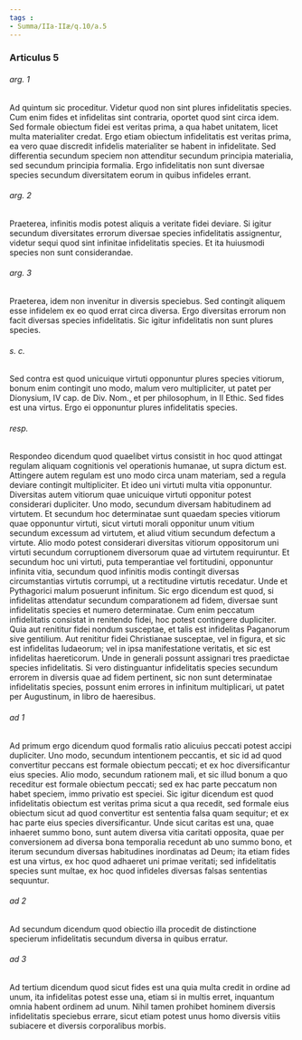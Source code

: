 ```yaml
---
tags : 
- Summa/IIa-IIæ/q.10/a.5
---
```


### Articulus 5

###### arg. 1
Ad quintum sic proceditur. Videtur quod non sint plures infidelitatis species. Cum enim fides et infidelitas sint contraria, oportet quod sint circa idem. Sed formale obiectum fidei est veritas prima, a qua habet unitatem, licet multa materialiter credat. Ergo etiam obiectum infidelitatis est veritas prima, ea vero quae discredit infidelis materialiter se habent in infidelitate. Sed differentia secundum speciem non attenditur secundum principia materialia, sed secundum principia formalia. Ergo infidelitatis non sunt diversae species secundum diversitatem eorum in quibus infideles errant.

###### arg. 2
Praeterea, infinitis modis potest aliquis a veritate fidei deviare. Si igitur secundum diversitates errorum diversae species infidelitatis assignentur, videtur sequi quod sint infinitae infidelitatis species. Et ita huiusmodi species non sunt considerandae.

###### arg. 3
Praeterea, idem non invenitur in diversis speciebus. Sed contingit aliquem esse infidelem ex eo quod errat circa diversa. Ergo diversitas errorum non facit diversas species infidelitatis. Sic igitur infidelitatis non sunt plures species.

###### s. c.
Sed contra est quod unicuique virtuti opponuntur plures species vitiorum, bonum enim contingit uno modo, malum vero multipliciter, ut patet per Dionysium, IV cap. de Div. Nom., et per philosophum, in II Ethic. Sed fides est una virtus. Ergo ei opponuntur plures infidelitatis species.

###### resp.
Respondeo dicendum quod quaelibet virtus consistit in hoc quod attingat regulam aliquam cognitionis vel operationis humanae, ut supra dictum est. Attingere autem regulam est uno modo circa unam materiam, sed a regula deviare contingit multipliciter. Et ideo uni virtuti multa vitia opponuntur. Diversitas autem vitiorum quae unicuique virtuti opponitur potest considerari dupliciter. Uno modo, secundum diversam habitudinem ad virtutem. Et secundum hoc determinatae sunt quaedam species vitiorum quae opponuntur virtuti, sicut virtuti morali opponitur unum vitium secundum excessum ad virtutem, et aliud vitium secundum defectum a virtute. Alio modo potest considerari diversitas vitiorum oppositorum uni virtuti secundum corruptionem diversorum quae ad virtutem requiruntur. Et secundum hoc uni virtuti, puta temperantiae vel fortitudini, opponuntur infinita vitia, secundum quod infinitis modis contingit diversas circumstantias virtutis corrumpi, ut a rectitudine virtutis recedatur. Unde et Pythagorici malum posuerunt infinitum. Sic ergo dicendum est quod, si infidelitas attendatur secundum comparationem ad fidem, diversae sunt infidelitatis species et numero determinatae. Cum enim peccatum infidelitatis consistat in renitendo fidei, hoc potest contingere dupliciter. Quia aut renititur fidei nondum susceptae, et talis est infidelitas Paganorum sive gentilium. Aut renititur fidei Christianae susceptae, vel in figura, et sic est infidelitas Iudaeorum; vel in ipsa manifestatione veritatis, et sic est infidelitas haereticorum. Unde in generali possunt assignari tres praedictae species infidelitatis. Si vero distinguantur infidelitatis species secundum errorem in diversis quae ad fidem pertinent, sic non sunt determinatae infidelitatis species, possunt enim errores in infinitum multiplicari, ut patet per Augustinum, in libro de haeresibus.

###### ad 1
Ad primum ergo dicendum quod formalis ratio alicuius peccati potest accipi dupliciter. Uno modo, secundum intentionem peccantis, et sic id ad quod convertitur peccans est formale obiectum peccati; et ex hoc diversificantur eius species. Alio modo, secundum rationem mali, et sic illud bonum a quo receditur est formale obiectum peccati; sed ex hac parte peccatum non habet speciem, immo privatio est speciei. Sic igitur dicendum est quod infidelitatis obiectum est veritas prima sicut a qua recedit, sed formale eius obiectum sicut ad quod convertitur est sententia falsa quam sequitur; et ex hac parte eius species diversificantur. Unde sicut caritas est una, quae inhaeret summo bono, sunt autem diversa vitia caritati opposita, quae per conversionem ad diversa bona temporalia recedunt ab uno summo bono, et iterum secundum diversas habitudines inordinatas ad Deum; ita etiam fides est una virtus, ex hoc quod adhaeret uni primae veritati; sed infidelitatis species sunt multae, ex hoc quod infideles diversas falsas sententias sequuntur.

###### ad 2
Ad secundum dicendum quod obiectio illa procedit de distinctione specierum infidelitatis secundum diversa in quibus erratur.

###### ad 3
Ad tertium dicendum quod sicut fides est una quia multa credit in ordine ad unum, ita infidelitas potest esse una, etiam si in multis erret, inquantum omnia habent ordinem ad unum. Nihil tamen prohibet hominem diversis infidelitatis speciebus errare, sicut etiam potest unus homo diversis vitiis subiacere et diversis corporalibus morbis.


